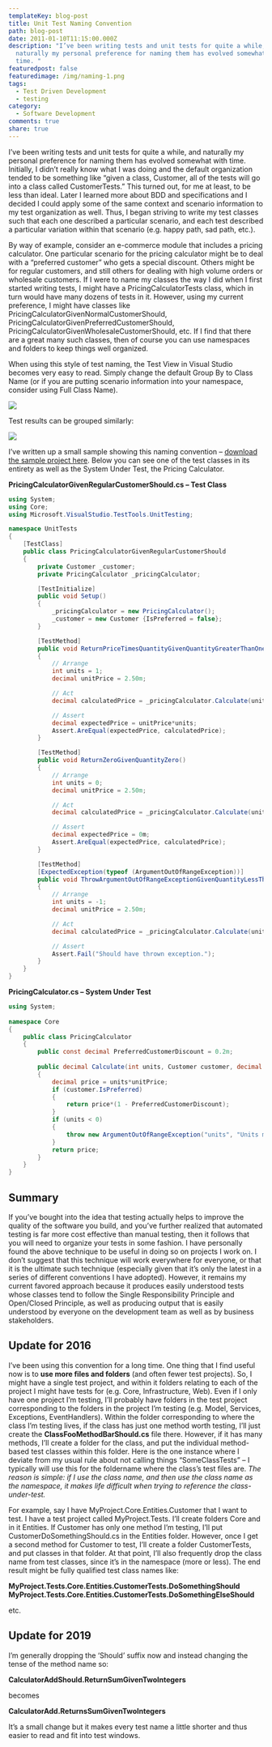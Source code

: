 ```yaml
---
templateKey: blog-post
title: Unit Test Naming Convention
path: blog-post
date: 2011-01-10T11:15:00.000Z
description: "I’ve been writing tests and unit tests for quite a while, and
  naturally my personal preference for naming them has evolved somewhat with
  time. "
featuredpost: false
featuredimage: /img/naming-1.png
tags:
  - Test Driven Development
  - testing
category:
  - Software Development
comments: true
share: true
---
```

I’ve been writing tests and unit tests for quite a while, and naturally my personal preference for naming them has evolved somewhat with time. Initially, I didn’t really know what I was doing and the default organization tended to be something like “given a class, Customer, all of the tests will go into a class called CustomerTests.” This turned out, for me at least, to be less than ideal. Later I learned more about BDD and specifications and I decided I could apply some of the same context and scenario information to my test organization as well. Thus, I began striving to write my test classes such that each one described a particular scenario, and each test described a particular variation within that scenario (e.g. happy path, sad path, etc.).

By way of example, consider an e-commerce module that includes a pricing calculator. One particular scenario for the pricing calculator might be to deal with a “preferred customer” who gets a special discount. Others might be for regular customers, and still others for dealing with high volume orders or wholesale customers. If I were to name my classes the way I did when I first started writing tests, I might have a PricingCalculatorTests class, which in turn would have many dozens of tests in it. However, using my current preference, I might have classes like PricingCalculatorGivenNormalCustomerShould, PricingCalculatorGivenPreferredCustomerShould, PricingCalculatorGivenWholesaleCustomerShould, etc. If I find that there are a great many such classes, then of course you can use namespaces and folders to keep things well organized.

When using this style of test naming, the Test View in Visual Studio becomes very easy to read. Simply change the default Group By to Class Name (or if you are putting scenario information into your namespace, consider using Full Class Name).

![](/img/naming-1.png)

Test results can be grouped similarly:

![](/img/naming-2.png)

I’ve written up a small sample showing this naming convention – [download the sample project here](http://stevesmithblog.s3.amazonaws.com/NimbleNaming.zip). Below you can see one of the test classes in its entirety as well as the System Under Test, the Pricing Calculator.

**PricingCalculatorGivenRegularCustomerShould.cs – Test Class**

```csharp
using System;
using Core;
using Microsoft.VisualStudio.TestTools.UnitTesting;

namespace UnitTests
{
    [TestClass]
    public class PricingCalculatorGivenRegularCustomerShould
    {
		private Customer _customer;
		private PricingCalculator _pricingCalculator;

		[TestInitialize]
		public void Setup()
		{
			_pricingCalculator = new PricingCalculator();
			_customer = new Customer {IsPreferred = false};
		}

		[TestMethod]
		public void ReturnPriceTimesQuantityGivenQuantityGreaterThanOne()
		{
			// Arrange
			int units = 1;
			decimal unitPrice = 2.50m;

			// Act
			decimal calculatedPrice = _pricingCalculator.Calculate(units, _customer, unitPrice);

			// Assert
			decimal expectedPrice = unitPrice*units;
			Assert.AreEqual(expectedPrice, calculatedPrice);
		}

		[TestMethod]
		public void ReturnZeroGivenQuantityZero()
		{
			// Arrange
			int units = 0;
			decimal unitPrice = 2.50m;

			// Act
			decimal calculatedPrice = _pricingCalculator.Calculate(units, _customer, unitPrice);

			// Assert
			decimal expectedPrice = 0m;
			Assert.AreEqual(expectedPrice, calculatedPrice);
		}

		[TestMethod]
		[ExpectedException(typeof (ArgumentOutOfRangeException))]
		public void ThrowArgumentOutOfRangeExceptionGivenQuantityLessThanZero()
		{
			// Arrange
			int units = -1;
			decimal unitPrice = 2.50m;

			// Act
			decimal calculatedPrice = _pricingCalculator.Calculate(units, _customer, unitPrice);

			// Assert
			Assert.Fail("Should have thrown exception.");
		}
	}
}
```

**PricingCalculator.cs – System Under Test**

```csharp
using System;
 
namespace Core
{
	public class PricingCalculator
	{
		public const decimal PreferredCustomerDiscount = 0.2m;
 
		public decimal Calculate(int units, Customer customer, decimal unitPrice)
		{
			decimal price = units*unitPrice;
			if (customer.IsPreferred)
			{
				return price*(1 - PreferredCustomerDiscount);
			}
			if (units < 0)
			{
				throw new ArgumentOutOfRangeException("units", "Units must be zero or greater.");
			}
			return price;
		}
	}
}
```

<!--StartFragment-->

## **Summary**

If you’ve bought into the idea that testing actually helps to improve the quality of the software you build, and you’ve further realized that automated testing is far more cost effective than manual testing, then it follows that you will need to organize your tests in some fashion. I have personally found the above technique to be useful in doing so on projects I work on. I don’t suggest that this technique will work everywhere for everyone, or that it is the ultimate such technique (especially given that it’s only the latest in a series of different conventions I have adopted). However, it remains my current favored approach because it produces easily understood tests whose classes tend to follow the Single Responsibility Principle and Open/Closed Principle, as well as producing output that is easily understood by everyone on the development team as well as by business stakeholders.

## **Update for 2016**

I’ve been using this convention for a long time. One thing that I find useful now is to **use more files and folders** (and often fewer test projects). So, I might have a single test project, and within it folders relating to each of the project I might have tests for (e.g. Core, Infrastructure, Web). Even if I only have one project I’m testing, I’ll probably have folders in the test project corresponding to the folders in the project I’m testing (e.g. Model, Services, Exceptions, EventHandlers). Within the folder corresponding to where the class I’m testing lives, if the class has just one method worth testing, I’ll just create the **ClassFooMethodBarShould.cs** file there. However, if it has many methods, I’ll create a folder for the class, and put the individual method-based test classes within this folder. Here is the one instance where I deviate from my usual rule about not calling things “SomeClassTests” – I typically will use this for the foldername where the class’s test files are. *The reason is simple: if I use the class name, and then use the class name as the namespace, it makes life difficult when trying to reference the class-under-test.*

For example, say I have MyProject.Core.Entities.Customer that I want to test. I have a test project called MyProject.Tests. I’ll create folders Core and in it Entities. If Customer has only one method I’m testing, I’ll put CustomerDoSomethingShould.cs in the Entities folder. However, once I get a second method for Customer to test, I’ll create a folder CustomerTests, and put classes in that folder. At that point, I’ll also frequently drop the class name from test classes, since it’s in the namespace (more or less). The end result might be fully qualified test class names like:

**MyProject.Tests.Core.Entities.CustomerTests.DoSomethingShould**\
**MyProject.Tests.Core.Entities.CustomerTests.DoSomethingElseShould**

etc.

## **Update for 2019**

I’m generally dropping the ‘Should’ suffix now and instead changing the tense of the method name so:

**CalculatorAddShould.ReturnSumGivenTwoIntegers**

becomes

**CalculatorAdd.ReturnsSumGivenTwoIntegers**

It’s a small change but it makes every test name a little shorter and thus easier to read and fit into test windows.
